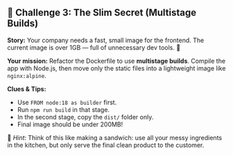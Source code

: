 ## 🧩 **Challenge 3: The Slim Secret (Multistage Builds)**

**Story:**
Your company needs a fast, small image for the frontend. The current image is over 1GB — full of unnecessary dev tools. 🤯

**Your mission:**
Refactor the Dockerfile to use **multistage builds**. Compile the app with Node.js, then move only the static files into a lightweight image like `nginx:alpine`.

**Clues & Tips:**

* Use `FROM node:18 as builder` first.
* Run `npm run build` in that stage.
* In the second stage, copy the `dist/` folder only.
* Final image should be under 200MB!

🧠 *Hint:* Think of this like making a sandwich: use all your messy ingredients in the kitchen, but only serve the final clean product to the customer.
